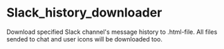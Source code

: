 # Slack_history_downloader
Download specified Slack channel's message history to .html-file. All files sended to chat and user icons will be downloaded too.
